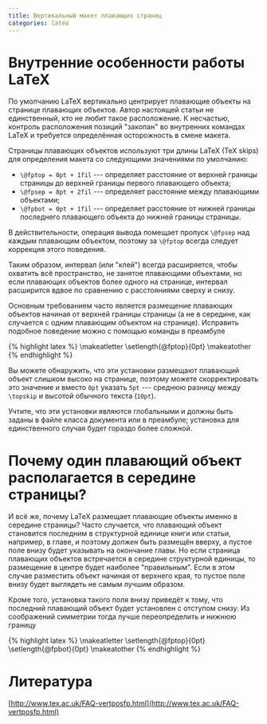 ```yaml
---
title: Вертикальный макет плавающих страниц
categories: latex
---
```


# Внутренние особенности работы LaTeX

По умолчанию LaTeX вертикально центрирует плавающие объекты на
странице плавающих объектов.  Автор настоящей статьи не единственный,
кто не любит такое расположение.  К несчастью, контроль расположения
позиций "закопан" во внутренних командах LaTeX и требуется
определённая осторожность в смене макета.

Страницы плавающих объектов используют три длины LaTeX (TeX skips) для
определения макета со следующими значениями по умолчанию:
- `\@fptop = 0pt + 1fil` --- определяет расстояние от верхней границы
    страницы до верхней границы первого плавающего объекта;
- `\@fpsep = 8pt + 2fil` --- определяет расстояние между плавающими
  объектами;
- `\@fpbot = 0pt + 1fil` --- определяет расстояние от нижней границы
    последнего плавающего объекта до нижней границы страницы.

В действительности, операция вывода помещает пропуск `\@fpsep` над
каждым плавающим объектом, поэтому за `\@fptop` всегда следует коррекция
этого поведения.

Таким образом, интервал (или "клей") всегда расширяется, чтобы
охватить всё пространство, не занятое плавающими объектами, но если
плавающих объектов более одного на странице, интервал расширится вдвое
по сравнению с расстояниями сверху и снизу.

Основным требованием часто является размещение плавающих объектов
начиная от верхней границы страницы (а не в середине, как случается с
одним плавающим объектом на странице).  Исправить подобное поведение
можно с помощью команды в преамбуле

{% highlight latex %}
    \makeatletter
    \setlength{\@fptop}{0pt}
    \makeatother
{% endhighlight %}

Вы можете обнаружить, что эти установки размещают плавающий объект
слишком высоко на странице, поэтому можете скорректировать это
значение и вместо `0pt` указать `5pt` --- среднюю разницу между
`\topskip` и высотой обычного текста (`10pt`).

Учтите, что эти установки являются глобальными и должны быть заданы в
файле класса документа или в преамбуле; установка для единственного
случая будет гораздо более сложной.

# Почему один плавающий объект располагается в середине страницы?

И всё же, почему LaTeX размещает плавающие объекты именно в середине
страницы?  Часто случается, что плавающий объект становится последним
в структурной единице книги или статьи, например, в главе, и поэтому
*должен* быть размещён вверху, а пустое поле внизу будет указывать на
окончание главы.  Но если страница плавающих объектов встречается в
середине структурной единицы, то размещение в центре будет наиболее
"правильным".  Если в этом случае разместить объект начиная от
верхнего края, то пустое поле внизу будет выглядеть не самым лучшим
образом.

Кроме того, установка такого поля внизу приведёт к тому, что последний
плавающий объект будет установлен с отступом снизу.  Из соображений
симметрии тогда лучше переопределить и нижнюю границу

{% highlight latex %}
    \makeatletter
    \setlength{\@fptop}{0pt}
    \setlength{\@fpbot}{0pt}
    \makeatother
{% endhighlight %}

# Литература
[http://www.tex.ac.uk/FAQ-vertposfp.html](http://www.tex.ac.uk/FAQ-vertposfp.html)
